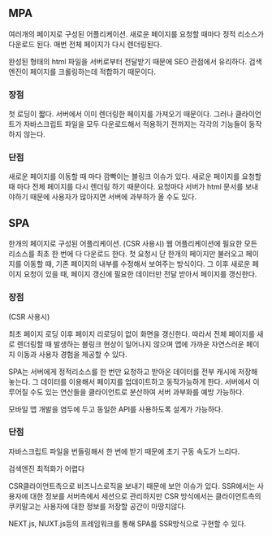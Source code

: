 ## MPA

여러개의 페이지로 구성된 어플리케이션. 새로운 페이지를 요청할 때마다 정적 리소스가 다운로드 된다. 매번 전체 페이지가 다시 렌더링된다. 

완성된 형태의 html 파일을 서버로부터 전달받기 때문에 SEO 관점에서 유리하다. 검색엔진이 페이지를 크롤링하는데 적합하기 때문이다. 

### 장점

첫 로딩이 짧다. 서버에서 이미 렌더링한 페이지를 가져오기 때문이다. 그러나 클라이언트가 자바스크립트 파일을 모두 다운로드해서 적용하기 전까지는 각각의 기능들이 동작하지 않는다.

### 단점

새로운 페이지를 이동할 때 마다 깜빡이는 블링크 이슈가 있다. 새로운 페이지를 요청할 때 마다 전체 페이지를 다시 렌더링 하기 때문이다. 요청마다 서버가 html 문서를 보내야하기 때문에 사용자가 많아지면 서버에 과부하가 올 수도 있다. 

## SPA

한개의 페이지로 구성된 어플리케이션.
(CSR 사용시)
웹 어플리케이션에 필요한 모든 리소스를 최초 한 번에 다 다운로드 한다. 첫 요청시 단 한개의 페이지만 불러오고 페이지를 이동할 때, 기존 페이지의 내부를 수정해서 보여주는 방식이다.  그 이후 새로운 페이지 요청이 있을 때, 페이지 갱신에 필요한 데이터만 전달 받아서 페이지를 갱신한다.  

### 장점

(CSR 사용시)

최초 페이지 로딩 이후 페이지 리로딩이 없이 화면을 갱신한다. 따라서 전체 페이지를 새로 렌더링할 때 발생하는 블링크 현상이 일어나지 않으며 앱에 가까운 자연스러운 페이지 이동과 사용자 경험을 제공할 수 있다. 

SPA는 서버에게 정적리소스를 한 번만 요청하고 받아온 데이터를 전부 캐시에 저장해 놓는다. 그 데이터를 이용해서 페이지를 업데이트하고 동작가능하게 한다. 서버에서 이루어질 수도 있는 연산들을 클라이언트로 분산하여 서버 과부화를 예방 가능하다. 

모바일 앱 개발을 염두에 두고 동일한 API를 사용하도록 설계가 가능하다. 

### 단점

자바스크립트 파일을 번들링해서 한 번에 받기 때문에 초기 구동 속도가 느리다. 

검색엔진 최적화가 어렵다

CSR클라이언트측으로 비즈니스로직을 보내기 때문에 보안 이슈가 있다. SSR에서는 사용자에 대한 정보를 서버측에서 세션으로 관리하지만 CSR 방식에서는 클라이언트측의 쿠키말고는 사용자에 대한 정보를 저장할 공간이 마땅치않다.



NEXT.js, NUXT.js등의 프레임워크를 통해 SPA를 SSR방식으로 구현할 수 있다. 


